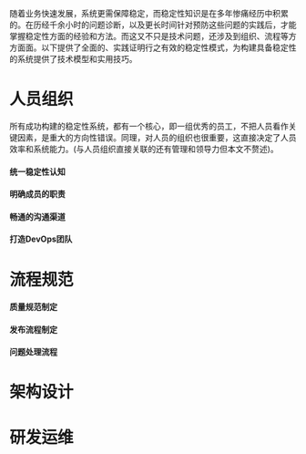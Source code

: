 随着业务快速发展，系统更需保障稳定，而稳定性知识是在多年惨痛经历中积累的。在历经千余小时的问题诊断，以及更长时间针对预防这些问题的实践后，才能掌握稳定性方面的经验和方法。而这又不只是技术问题，还涉及到组织、流程等方方面面。以下提供了全面的、实践证明行之有效的稳定性模式，为构建具备稳定性的系统提供了技术模型和实用技巧。

# 人员组织
所有成功构建的稳定性系统，都有一个核心，即一组优秀的员工，不把人员看作关键因素，是重大的方向性错误。同理，对人员的组织也很重要，这直接决定了人员效率和系统能力。(与人员组织直接关联的还有管理和领导力但本文不赘述)。

#### 统一稳定性认知
#### 明确成员的职责
#### 畅通的沟通渠道
#### 打造DevOps团队

# 流程规范

#### 质量规范制定
#### 发布流程制定
#### 问题处理流程

# 架构设计


# 研发运维

